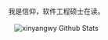 <p align="center">
  <samp>
我是信仰，软件工程硕士在读。
  </samp>
  <br/>
  <br/>
  <img src="https://github-readme-stats.vercel.app/api?username=xinyangwy&show_icons=true" alt="xinyangwy Github Stats"></img>
</p>
